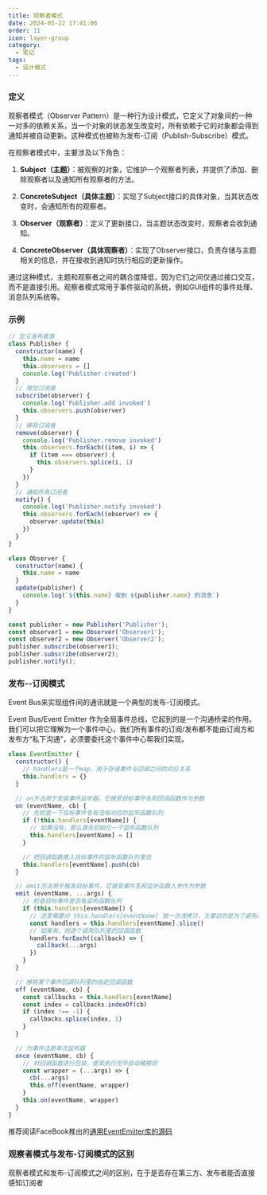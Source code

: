 ```yaml
---
title: 观察者模式
date: 2024-05-22 17:41:06
order: 11
icon: layer-group
category:
  - 笔记
tags:
  - 设计模式
---
```


### 定义

观察者模式（Observer Pattern）是一种行为设计模式，它定义了对象间的一种一对多的依赖关系，当一个对象的状态发生改变时，所有依赖于它的对象都会得到通知并被自动更新。这种模式也被称为发布-订阅（Publish-Subscribe）模式。

在观察者模式中，主要涉及以下角色：

1. <b>Subject（主题）</b>：被观察的对象，它维护一个观察者列表，并提供了添加、删除观察者以及通知所有观察者的方法。

2. <b>ConcreteSubject（具体主题）</b>：实现了Subject接口的具体对象，当其状态改变时，会通知所有的观察者。

3. <b>Observer（观察者）</b>：定义了更新接口，当主题状态改变时，观察者会收到通知。

4. <b>ConcreteObserver（具体观察者）</b>：实现了Observer接口，负责存储与主题相关的信息，并在接收到通知时执行相应的更新操作。

通过这种模式，主题和观察者之间的耦合度降低，因为它们之间仅通过接口交互，而不是直接引用。观察者模式常用于事件驱动的系统，例如GUI组件的事件处理、消息队列系统等。

### 示例

```js
// 定义发布者类
class Publisher {
  constructor(name) {
    this.name = name
    this.observers = []
    console.log('Publisher created')
  }
  // 增加订阅者
  subscribe(observer) {
    console.log('Publisher.add invoked')
    this.observers.push(observer)
  }
  // 移除订阅者
  remove(observer) {
    console.log('Publisher.remove invoked')
    this.observers.forEach((item, i) => {
      if (item === observer) {
        this.observers.splice(i, 1)
      }
    })
  }
  // 通知所有订阅者
  notify() {
    console.log('Publisher.notify invoked')
    this.observers.forEach((observer) => {
      observer.update(this)
    })
  }
}

class Observer {
  constructor(name) {
    this.name = name
  }
  update(publisher) {
    console.log(`${this.name} 收到 ${publisher.name} 的消息`)
  }
}

const publisher = new Publisher('Publisher');
const observer1 = new Observer('Observer1');
const observer2 = new Observer('Observer2');
publisher.subscribe(observer1);
publisher.subscribe(observer2);
publisher.notify();
```

### 发布--订阅模式

Event Bus来实现组件间的通讯就是一个典型的发布-订阅模式。

Event Bus/Event Emitter 作为全局事件总线，它起到的是一个沟通桥梁的作用。我们可以把它理解为一个事件中心，我们所有事件的订阅/发布都不能由订阅方和发布方“私下沟通”，必须要委托这个事件中心帮我们实现。

```js
class EventEmitter {
  constructor() {
    // handlers是一个map，用于存储事件与回调之间的对应关系
    this.handlers = {}
  }

  // on方法用于安装事件监听器，它接受目标事件名和回调函数作为参数
  on (eventName, cb) {
    // 先检查一下目标事件名有没有对应的监听函数队列
    if (!this.handlers[eventName]) {
      // 如果没有，那么首先初始化一个监听函数队列
      this.handlers[eventName] = []
    }

    // 把回调函数推入目标事件的监听函数队列里去
    this.handlers[eventName].push(cb)
  }

  // emit方法用于触发目标事件，它接受事件名和监听函数入参作为参数
  emit (eventName, ...args) {
    // 检查目标事件是否有监听函数队列
    if (this.handlers[eventName]) {
      // 这里需要对 this.handlers[eventName] 做一次浅拷贝，主要目的是为了避免通过 once 安装的监听器在移除的过程中出现顺序问题
      const handlers = this.handlers[eventName].slice()
      // 如果有，则逐个调用队列里的回调函数
      handlers.forEach((callback) => {
        callback(...args)
      })
    }
  }

  // 移除某个事件回调队列里的指定回调函数
  off (eventName, cb) {
    const callbacks = this.handlers[eventName]
    const index = callbacks.indexOf(cb)
    if (index !== -1) {
      callbacks.splice(index, 1)
    }
  }

  // 为事件注册单次监听器
  once (eventName, cb) {
    // 对回调函数进行包装，使其执行完毕自动被移除
    const wrapper = (...args) => {
      cb(...args)
      this.off(eventName, wrapper)
    }
    this.on(eventName, wrapper)
  }
}
```

推荐阅读FaceBook推出的[通用EventEmiiter库的源码](https://github.com/facebookarchive/emitter)

### 观察者模式与发布-订阅模式的区别

观察者模式和发布-订阅模式之间的区别，在于是否存在第三方、发布者能否直接感知订阅者